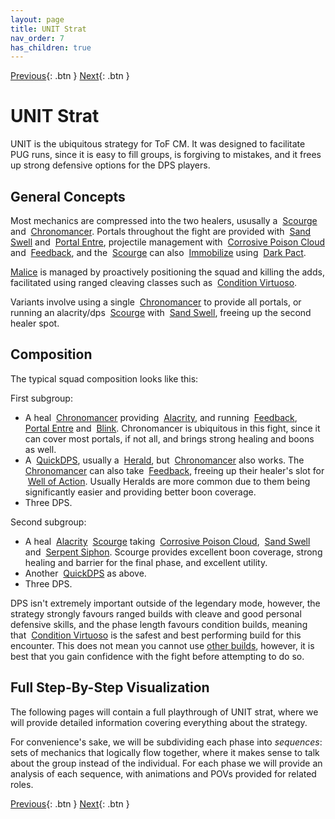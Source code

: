 ```yaml
---
layout: page
title: UNIT Strat
nav_order: 7
has_children: true
---
```


[Previous](../mechanics/other/smash.html){: .btn } [Next](phase1.html){: .btn }

# UNIT Strat

UNIT is the ubiquitous strategy for ToF CM. It was designed to facilitate PUG runs, since it is easy to fill groups, is forgiving to mistakes, and it frees up strong defensive options for the DPS players.

## General Concepts

Most mechanics are compressed into the two healers, ususally a <img class="inline scourge"> [Scourge] and <img class="inline chrono"> [Chronomancer]. Portals throughout the fight are provided with <img class="inline sand-swell"> [Sand Swell] and <img class="inline portal"> [Portal Entre], projectile management with <img class="inline cpc"> [Corrosive Poison Cloud] and <img class="inline feedback"> [Feedback], and the <img class="inline scourge"> [Scourge] can also <img class="inline immobile"> [Immobilize] using <img class="inline necro_three_dagger"> [Dark Pact].

[Malice](../mechanics/aspects/malice.index) is managed by proactively positioning the squad and killing the adds, facilitated using ranged cleaving classes such as <img class="inline virtuoso"> [Condition Virtuoso].

Variants involve using a single <img class="inline chrono"> [Chronomancer] to provide all portals, or running an alacrity/dps <img class="inline scourge"> [Scourge] with <img class="inline sand-swell"> [Sand Swell], freeing up the second healer spot.

## Composition
The typical squad composition looks like this:

First subgroup:
- A heal <img class="inline chrono"> [Chronomancer] providing <img class="inline alacrity"> [Alacrity](https://wiki.guildwars2.com/wiki/Alacrity), and running <img class="inline feedback"> [Feedback], <img class="inline portal"> [Portal Entre] and <img class="inline blink"> [Blink](https://wiki.guildwars2.com/wiki/Blink). Chronomancer is ubiquitous in this fight, since it can cover most portals, if not all, and brings strong healing and boons as well.
- A <img class="inline quickness"> [QuickDPS](https://wiki.guildwars2.com/wiki/Quickness), usually a <img class="inline herald"> [Herald](https://wiki.guildwars2.com/wiki/Herald), but <img class="inline chrono"> [Chronomancer] also works. The <img class="inline chrono"> [Chronomancer] can also take <img class="inline feedback"> [Feedback], freeing up their healer's slot for <img class="inline woa"> [Well of Action](https://wiki.guildwars2.com/wiki/Well_of_Action). Usually Heralds are more common due to them being significantly easier and providing better boon coverage.
- Three DPS.

Second subgroup:
- A heal <img class="inline alacrity"> [Alacrity](https://wiki.guildwars2.com/wiki/Alacrity) <img class="inline scourge"> [Scourge] taking <img class="inline cpc"> [Corrosive Poison Cloud], <img class="inline sand-swell"> [Sand Swell] and <img class="inline snake-succ"> [Serpent Siphon](https://wiki.guildwars2.com/wiki/Serpent_Siphon). Scourge provides excellent boon coverage, strong healing and barrier for the final phase, and excellent utility.
- Another <img class="inline quickness"> [QuickDPS](https://wiki.guildwars2.com/wiki/Quickness) as above.
- Three DPS.

DPS isn't extremely important outside of the legendary mode, however, the strategy strongly favours ranged builds with cleave and good personal defensive skills, and the phase length favours condition builds, meaning that  <img class="inline virtuoso"> [Condition Virtuoso] is the safest and best performing build for this encounter. This does not mean you cannot use [other builds](https://gw2wingman.nevermindcreations.de/log/YgJz-20240426-202340_cerus), however, it is best that you gain confidence with the fight before attempting to do so.

## Full Step-By-Step Visualization
The following pages will contain a full playthrough of UNIT strat, where we will provide detailed information covering everything about the strategy.

For convenience's sake, we will be subdividing each phase into _sequences_: sets of mechanics that logically flow together, where it makes sense to talk about the group instead of the individual. For each phase we will provide an analysis of each sequence, with animations and POVs provided for related roles.

[Previous](../mechanics/other/smash.html){: .btn } [Next](phase1.html){: .btn }

[Condition Virtuoso]: https://snowcrows.com/builds/raids/mesmer/condition-virtuoso
[Scourge]: https://wiki.guildwars2.com/wiki/Scourge
[Chronomancer]: https://wiki.guildwars2.com/wiki/Chronomancer
[Sand Swell]: https://wiki.guildwars2.com/wiki/Sand_Swell
[Portal Entre]: https://wiki.guildwars2.com/wiki/Portal_Entre
[Corrosive Poison Cloud]: https://wiki.guildwars2.com/wiki/Corrosive_Poison_Cloud
[Feedback]: https://wiki.guildwars2.com/wiki/Feedback
[Immobilize]: https://wiki.guildwars2.com/wiki/Immobile
[Dark Pact]: https://wiki.guildwars2.com/wiki/Dark_Pact